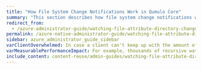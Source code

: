 ```yaml
---
title: "How File System Change Notifications Work in Qumulo Core"
summary: "This section describes how file system change notifications work in Qumulo Core and explains request filtering, recursion, and the three configuration modes for notification requests."
redirect_from:
  - /azure-administrator-guide/watching-file-attribute-directory-changes/how-file-system-change-notifications-work.html
permalink: /azure-native-administrator-guide/watching-file-attribute-directory-changes/how-file-system-change-notifications-work.html
sidebar: azure_administrator_guide_sidebar
varClientOverwhelmed: In case a client can't keep up with the amount of events that the system emits, the cluster stops queuing events and produces an error the next time the client attempts to contact the cluster.
varMeasurablePerformanceImpact: For example, thousands of recursive watches at the file system root can have a measurable performance impact on a write-heavy IOPS workload.
include_content: content-reuse/admin-guides/watching-file-attribute-directory-changes/how-file-system-change-notifications-work.md
---
```


